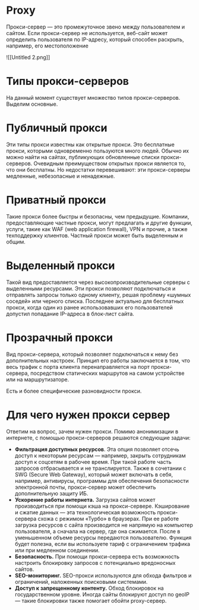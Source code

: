 # Proxy

Прокси-сервер — это промежуточное звено между пользователем и сайтом. Если прокси-сервер не используется, веб-сайт может определить пользователя по IP-адресу, который способен раскрыть, например, его местоположение


![[Untitled 2.png]]
# Типы прокси-серверов

На данный момент существует множество типов прокси-серверов. Выделим основные.

# Публичный прокси

Эти типы прокси известны как открытые прокси. Это бесплатные прокси, которыми одновременно пользуются много людей. Обычно их можно найти на сайтах, публикующих обновленные списки прокси-серверов. Очевидным преимуществом открытых прокси является то, что они бесплатны. Но недостатки перевешивают: эти прокси-серверы медленные, небезопасные и ненадежные.

# Приватный прокси

Такие прокси более быстры и безопасны, чем предыдущие. Компании, предоставляющие частные прокси, могут предлагать и другие функции, услуги, такие как WAF (web application firewall), VPN и прочие, а также техподдержку клиентов. Частный прокси может быть выделенным и общим.

# Выделенный прокси

Такой вид предоставляется через высокопроизводительные серверы с выделенными ресурсами. Эти прокси позволяют подключаться и отправлять запросы только одному клиенту, решая проблему «шумных соседей» или черного списка. Последнее актуально для бесплатных прокси, когда один из ранее использовавших его пользователей допустил попадание IP-адреса в блок-лист сайта.

# Прозрачный прокси

Вид прокси-сервера, который позволяет подключаться к нему без дополнительных настроек. Принцип его работы заключается в том, что весь трафик с порта клиента перенаправляется на порт прокси-сервера, посредством статических маршрутов на самом устройстве или на маршрутизаторе.

Есть и более специфические разновидности прокси.

# Для чего нужен прокси сервер

Ответим на вопрос, зачем нужен прокси. Помимо анонимизации в интернете, с помощью прокси-серверов решаются следующие задачи:

- **Фильтрация доступных ресурсов**. Эта опция позволяет отсечь доступ к некоторым ресурсам — например, закрыть сотрудникам доступ к соцсетям в рабочее время. При такой работе часть запросов отбрасывается и не транслируется. Также в сочетании с SWG (Secure Web Gateway), который может включать в себя, например, антивирусы, программы для обеспечения безопасности электронной почты, прокси-сервер может обеспечить дополнительную защиту ИБ.
- **Ускорение работы интернета.** Загрузка сайтов может производиться при помощи кэша на прокси-сервере. Кэширование и сжатие данных — эта технологическая возможность прокси-сервера схожа с режимом «Турбо» в браузерах. При ее работе загрузка ресурсов с сайта производится не напрямую на компьютер пользователя, а сначала на сервер, где она сжимается. После в уменьшенном объеме ресурсы передаются пользователю. Функция будет полезна, если вы используете тариф с ограничением трафика или при медленном соединении.
- **Безопасность.** При помощи прокси-сервера есть возможность настроить блокировку запросов с потенциально вредоносных сайтов.
- **SEO-мониторинг.** SEO-прокси используются для обхода фильтров и ограничений, наложенных поисковыми системами.
- **Доступ к запрещенному контенту.** Обход блокировок на государственном уровне. Иногда сайты блокируют доступ по geoIP — такие блокировки также помогает обойти proxy-сервер.